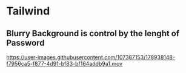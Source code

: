 # Tailwind
## Blurry Background is control by the lenght of Password


https://user-images.githubusercontent.com/107387153/178938148-f7956ca5-f877-4d91-bf83-bf164addb9a1.mov

